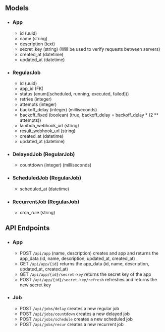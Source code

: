 ## Models

 - ### App
    - id (uuid)
    - name (string)
    - description (text)
    - secret_key (string) (Will be used to verify requests between servers)
    - created_at (datetime)
    - updated_at (datetime)

 - ### RegularJob
    - id (uuid)
    - app_id (FK)
    - status (enum([scheduled, running, executed, failed]))
    - retries (integer)
    - attempts (integer)
    - backoff_delay (integer) (milliseconds)
    - backoff_fixed (boolean) (true, backoff_delay = backoff_delay * (2 ** attempts))
    - lambda_webhook_url (string)
    - result_webhook_url (string)
    - created_at (datetime)
    - updated_at (datetime)

 - ### DelayedJob (RegularJob)
    - countdown (integer) (milliseconds)

 - ### ScheduledJob (RegularJob)
    - scheduled_at (datetime)

 - ### RecurrentJob (RegularJob)
    - cron_rule (string)


## API Endpoints

- ### App
    - POST `/api/app` (name, description)
        creates and app and returns the app_data (id, name, description, updated_at, created_at)
    - GET `/api/app/{id}`
        returns the app_data (id, name, description, updated_at, created_at)
    - GET `/api/app/{id}/secret-key`
        returns the secret key of the app
    - POST `/api/app/{id}/secret-key/refresh`
        refreshes and returns the new secret key

- ### Job
    - POST `/api/jobs/delay`
        creates a new regular job
    - POST `/api/jobs/countdown`
        creates a new delayed job
    - POST `/api/jobs/schedule`
        creates a new scheduled job
    - POST `/api/jobs/recur`
        creates a new recurrent job

